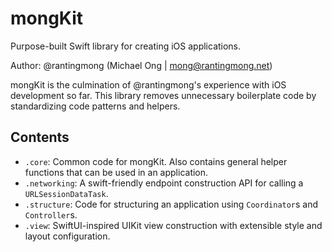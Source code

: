 # mongKit
Purpose-built Swift library for creating iOS applications.

Author: @rantingmong (Michael Ong | mong@rantingmong.net)

mongKit is the culmination of @rantingmong's experience with iOS development so far. This library removes unnecessary boilerplate code by standardizing code patterns and helpers.

## Contents
- `.core`: Common code for mongKit. Also contains general helper functions that can be used in an application.
- `.networking`: A swift-friendly endpoint construction API for calling a `URLSessionDataTask`.
- `.structure`: Code for structuring an application using `Coordinator`s and `Controller`s.
- `.view`: SwiftUI-inspired UIKit view construction with extensible style and layout configuration.
